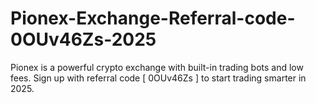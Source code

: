 # Pionex-Exchange-Referral-code-0OUv46Zs-2025
Pionex is a powerful crypto exchange with built-in trading bots and low fees. Sign up with referral code [ 0OUv46Zs ] to start trading smarter in 2025.
